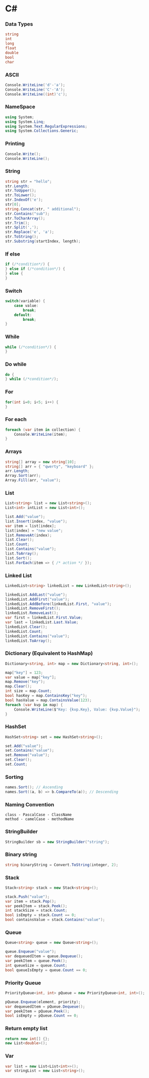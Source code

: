 # C#

### Data Types
```csharp
string
int
long
float
double
bool
char
```

### ASCII
```csharp
Console.WriteLine('d'-'a');
Console.WriteLine('C'-'A');
Console.WriteLine((int)'c');
```

### NameSpace
```csharp
using System;
using System.Linq;
using System.Text.RegularExpressions;
using System.Collections.Generic;
```

### Printing

```csharp
Console.Write();
Console.WriteLine();
```

### String

```csharp
string str = "hello";
str.Length;
str.ToUpper();
str.ToLower();
str.IndexOf('e');
str[0];
string.Concat(str, " additional");
str.Contains("sub");
str.ToCharArray();
str.Trim();
str.Split(',');
str.Replace('e', 'a');
str.ToString();
str.Substring(startIndex, length);
```

### If else

```csharp
if (/*condition*/) {
} else if (/*condition*/) {
} else {
}
```

### Switch

```csharp
switch(variable) {
    case value:
        break;
    default:
        break;
}
```

### While

```csharp
while (/*condition*/) {
}
```

### Do while

```csharp
do {
} while (/*condition*/);
```

### For

```csharp
for(int i=0; i<5; i++) {
}
```

### For each

```csharp
foreach (var item in collection) {
    Console.WriteLine(item);
}
```

### Arrays

```csharp
string[] array = new string[10];
string[] arr = { "qwerty", "keyboard" };
arr.Length;
Array.Sort(arr);
Array.Fill(arr, "value");
```

### List

```csharp
List<string> list = new List<string>();
List<int> intList = new List<int>();

list.Add("value");
list.Insert(index, "value");
var item = list[index];
list[index] = "new value";
list.RemoveAt(index);
list.Clear();
list.Count;
list.Contains("value");
list.ToArray();
list.Sort();
list.ForEach(item => { /* action */ });
```

### Linked List

```csharp
LinkedList<string> linkedList = new LinkedList<string>();

linkedList.AddLast("value");
linkedList.AddFirst("value");
linkedList.AddBefore(linkedList.First, "value");
linkedList.RemoveFirst();
linkedList.RemoveLast();
var first = linkedList.First.Value;
var last = linkedList.Last.Value;
linkedList.Clear();
linkedList.Count;
linkedList.Contains("value");
linkedList.ToArray();
```

### Dictionary (Equivalent to HashMap)

```csharp
Dictionary<string, int> map = new Dictionary<string, int>();

map["key"] = 123;
var value = map["key"];
map.Remove("key");
map.Clear();
int size = map.Count;
bool hasKey = map.ContainsKey("key");
bool hasValue = map.ContainsValue(123);
foreach (var kvp in map) {
    Console.WriteLine($"Key: {kvp.Key}, Value: {kvp.Value}");
}
```

### HashSet

```csharp
HashSet<string> set = new HashSet<string>();

set.Add("value");
set.Contains("value");
set.Remove("value");
set.Clear();
set.Count;
```

### Sorting

```csharp
names.Sort(); // Ascending
names.Sort((a, b) => b.CompareTo(a)); // Descending
```

### Naming Convention
```
class - PascalCase - ClassName
method - camelCase - methodName
```

### StringBuilder

```csharp
StringBuilder sb = new StringBuilder("string");
```

### Binary string

```csharp
string binaryString = Convert.ToString(integer, 2);
```

### Stack

```csharp
Stack<string> stack = new Stack<string>();

stack.Push("value");
var item = stack.Pop();
var peekItem = stack.Peek();
int stackSize = stack.Count;
bool isEmpty = stack.Count == 0;
bool containsValue = stack.Contains("value");
```

### Queue

```csharp
Queue<string> queue = new Queue<string>();

queue.Enqueue("value");
var dequeuedItem = queue.Dequeue();
var peekItem = queue.Peek();
int queueSize = queue.Count;
bool queueIsEmpty = queue.Count == 0;
```

### Priority Queue

```csharp
PriorityQueue<int, int> pQueue = new PriorityQueue<int, int>();

pQueue.Enqueue(element, priority);
var dequeuedItem = pQueue.Dequeue();
var peekItem = pQueue.Peek();
bool isEmpty = pQueue.Count == 0;
```

### Return empty list

```csharp
return new int[] {};
new List<double>();
```

### Var

```csharp
var list = new List<List<int>>(); 
var stringList = new List<string>(); 
```
